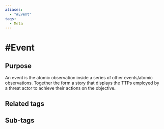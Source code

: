```yaml
---
aliases:
  - "#Event"
tags:
  - Meta
---
```


# #Event

## Purpose

An event is the atomic observation inside a series of other events/atomic observations. Together the form a story that displays the TTPs employed by a threat actor to achieve their actions on the objective.

## Related tags

## Sub-tags

